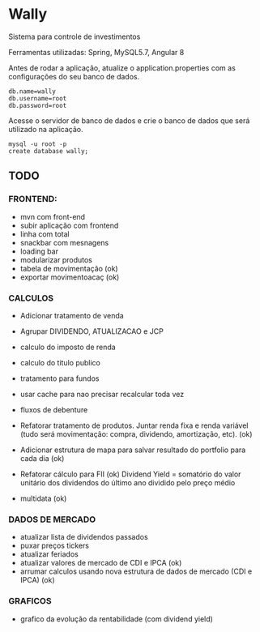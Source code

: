 # Wally
Sistema para controle de investimentos

Ferramentas utilizadas: Spring, MySQL5.7, Angular 8

Antes de rodar a aplicação, atualize o application.properties com as configurações do seu banco de dados.
```
db.name=wally
db.username=root
db.password=root
```

Acesse o servidor de banco de dados e crie o banco de dados que será utilizado na aplicação. 
```
mysql -u root -p 
create database wally;
```

## TODO


### FRONTEND:
- mvn com front-end
- subir aplicação com frontend	
- linha com total
- snackbar com mesnagens
- loading bar
- modularizar produtos
- tabela de movimentação (ok)
- exportar movimentoacaç (ok)

### CALCULOS
- Adicionar tratamento de venda
- Agrupar DIVIDENDO, ATUALIZACAO e JCP
- calculo do imposto de renda
- calculo do titulo publico
- tratamento para fundos
- usar cache para nao precisar recalcular toda vez
- fluxos de debenture

- Refatorar tratamento de produtos.
	Juntar renda fixa e renda variável (tudo será movimentação: compra, dividendo, amortização, etc). (ok)
- Adicionar estrutura de mapa para salvar resultado do portfolio para cada dia  (ok)
- Refatorar cálculo para FII (ok)
	Dividend Yield = somatório do valor unitário dos dividendos do último ano dividido pelo preço médio
- multidata (ok)

### DADOS DE MERCADO
- atualizar lista de dividendos passados 
- puxar preços tickers
- atualizar feriados
- atualizar valores de mercado de CDI e IPCA (ok)
- arrumar calculos usando nova estrutura de dados de mercado (CDI e IPCA) (ok)

### GRAFICOS
- grafico da evolução da rentabilidade (com dividend yield)


